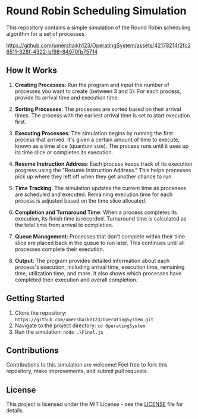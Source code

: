 # Round Robin Scheduling Simulation

This repository contains a simple simulation of the Round Robin scheduling algorithm for a set of processes.

https://github.com/umershaikh123/OperatingSystem/assets/42178214/2fc26511-328f-4322-bf98-84970fb75714

## How It Works

1. **Creating Processes**: Run the program and input the number of processes you want to create (between 3 and 5). For each process, provide its arrival time and execution time.

2. **Sorting Processes**: The processes are sorted based on their arrival times. The process with the earliest arrival time is set to start execution first.

3. **Executing Processes**: The simulation begins by running the first process that arrived. It's given a certain amount of time to execute, known as a time slice (quantum size). The process runs until it uses up its time slice or completes its execution.

4. **Resume Instruction Address**: Each process keeps track of its execution progress using the "Resume Instruction Address." This helps processes pick up where they left off when they get another chance to run.

5. **Time Tracking**: The simulation updates the current time as processes are scheduled and executed. Remaining execution time for each process is adjusted based on the time slice allocated.

6. **Completion and Turnaround Time**: When a process completes its execution, its finish time is recorded. Turnaround time is calculated as the total time from arrival to completion.

7. **Queue Management**: Processes that don't complete within their time slice are placed back in the queue to run later. This continues until all processes complete their execution.

8. **Output**: The program provides detailed information about each process's execution, including arrival time, execution time, remaining time, utilization time, and more. It also shows which processes have completed their execution and overall completion.

## Getting Started

1. Clone the repository: `https://github.com/umershaikh123/OperatingSystem.git`
2. Navigate to the project directory: `cd OperatingSystem`
3. Run the simulation: `node .\Final.js`

## Contributions

Contributions to this simulation are welcome! Feel free to fork this repository, make improvements, and submit pull requests.

## License

This project is licensed under the MIT License - see the [LICENSE](LICENSE) file for details.
